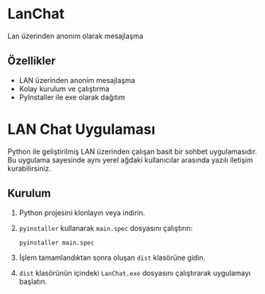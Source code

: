 # LanChat
Lan üzerinden anonim olarak mesajlaşma 

## Özellikler

- LAN üzerinden anonim mesajlaşma
- Kolay kurulum ve çalıştırma
- PyInstaller ile exe olarak dağıtım

# LAN Chat Uygulaması

Python ile geliştirilmiş LAN üzerinden çalışan basit bir sohbet uygulamasıdır. Bu uygulama sayesinde aynı yerel ağdaki kullanıcılar arasında yazılı iletişim kurabilirsiniz.

## Kurulum

1. Python projesini klonlayın veya indirin.
2. `pyinstaller` kullanarak `main.spec` dosyasını çalıştırın:

   ```bash
   pyinstaller main.spec

3. İşlem tamamlandıktan sonra oluşan `dist` klasörüne gidin.
4. `dist` klasörünün içindeki `LanChat.exe` dosyasını çalıştırarak uygulamayı başlatın.
